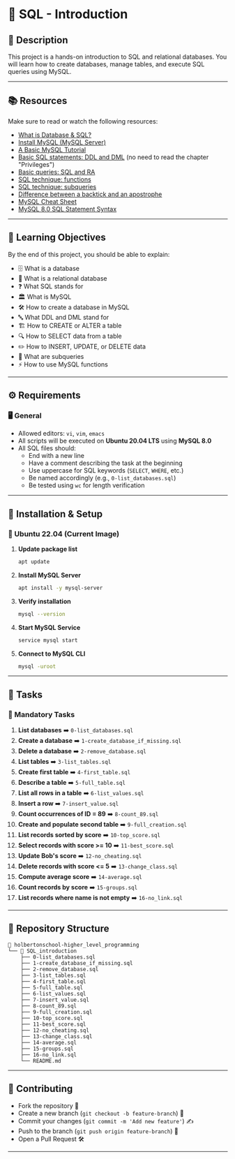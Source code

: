 # 📌 SQL - Introduction

## 📖 Description
This project is a hands-on introduction to SQL and relational databases. You will learn how to create databases, manage tables, and execute SQL queries using MySQL.

---

## 📚 Resources
Make sure to read or watch the following resources:
- [What is Database & SQL?](#)
- [Install MySQL (MySQL Server)](#)
- [A Basic MySQL Tutorial](#)
- [Basic SQL statements: DDL and DML](#) (no need to read the chapter "Privileges")
- [Basic queries: SQL and RA](#)
- [SQL technique: functions](#)
- [SQL technique: subqueries](#)
- [Difference between a backtick and an apostrophe](#)
- [MySQL Cheat Sheet](#)
- [MySQL 8.0 SQL Statement Syntax](#)

---

## 🎯 Learning Objectives
By the end of this project, you should be able to explain:
- 🗄️ What is a database
- 🔗 What is a relational database
- ❓ What SQL stands for
- 🏛️ What is MySQL
- 🛠️ How to create a database in MySQL
- 🔤 What DDL and DML stand for
- 🏗️ How to CREATE or ALTER a table
- 🔍 How to SELECT data from a table
- ✏️ How to INSERT, UPDATE, or DELETE data
- 🔄 What are subqueries
- ⚡ How to use MySQL functions

---

## ⚙️ Requirements
### 🖥️ General
- Allowed editors: `vi`, `vim`, `emacs`
- All scripts will be executed on **Ubuntu 20.04 LTS** using **MySQL 8.0**
- All SQL files should:
  - End with a new line
  - Have a comment describing the task at the beginning
  - Use uppercase for SQL keywords (`SELECT`, `WHERE`, etc.)
  - Be named accordingly (e.g., `0-list_databases.sql`)
  - Be tested using `wc` for length verification

---

## 🚀 Installation & Setup
### 🐧 Ubuntu 22.04 (Current Image)
1. **Update package list**
   ```bash
   apt update
   ```
2. **Install MySQL Server**
   ```bash
   apt install -y mysql-server
   ```
3. **Verify installation**
   ```bash
   mysql --version
   ```
4. **Start MySQL Service**
   ```bash
   service mysql start
   ```
5. **Connect to MySQL CLI**
   ```bash
   mysql -uroot
   ```

---

## 📝 Tasks
### 📌 Mandatory Tasks
1. **List databases** ➡️ `0-list_databases.sql`
2. **Create a database** ➡️ `1-create_database_if_missing.sql`
3. **Delete a database** ➡️ `2-remove_database.sql`
4. **List tables** ➡️ `3-list_tables.sql`
5. **Create first table** ➡️ `4-first_table.sql`
6. **Describe a table** ➡️ `5-full_table.sql`
7. **List all rows in a table** ➡️ `6-list_values.sql`
8. **Insert a row** ➡️ `7-insert_value.sql`
9. **Count occurrences of ID = 89** ➡️ `8-count_89.sql`
10. **Create and populate second table** ➡️ `9-full_creation.sql`
11. **List records sorted by score** ➡️ `10-top_score.sql`
12. **Select records with score >= 10** ➡️ `11-best_score.sql`
13. **Update Bob's score** ➡️ `12-no_cheating.sql`
14. **Delete records with score <= 5** ➡️ `13-change_class.sql`
15. **Compute average score** ➡️ `14-average.sql`
16. **Count records by score** ➡️ `15-groups.sql`
17. **List records where name is not empty** ➡️ `16-no_link.sql`

---

## 📂 Repository Structure
```
📂 holbertonschool-higher_level_programming
└── 📂 SQL_introduction
    ├── 0-list_databases.sql
    ├── 1-create_database_if_missing.sql
    ├── 2-remove_database.sql
    ├── 3-list_tables.sql
    ├── 4-first_table.sql
    ├── 5-full_table.sql
    ├── 6-list_values.sql
    ├── 7-insert_value.sql
    ├── 8-count_89.sql
    ├── 9-full_creation.sql
    ├── 10-top_score.sql
    ├── 11-best_score.sql
    ├── 12-no_cheating.sql
    ├── 13-change_class.sql
    ├── 14-average.sql
    ├── 15-groups.sql
    ├── 16-no_link.sql
    └── README.md
```

---

## 🤝 Contributing
- Fork the repository 📌
- Create a new branch (`git checkout -b feature-branch`) 🌿
- Commit your changes (`git commit -m 'Add new feature'`) ✍️
- Push to the branch (`git push origin feature-branch`) 🚀
- Open a Pull Request 🛠️

---
